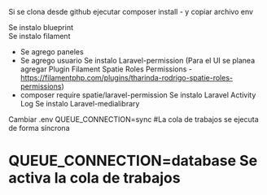 Si se clona desde github ejecutar composer install - y copiar archivo env

Se instalo blueprint  
Se instalo filament
  - Se agrego paneles
  - Se agrego usuario
Se instalo Laravel-permission (Para el UI se planea agregar Plugin Filament Spatie Roles Permissions - https://filamentphp.com/plugins/tharinda-rodrigo-spatie-roles-permissions)
  - composer require spatie/laravel-permission
Se instalo Laravel Activity Log
Se instalo Laravel-medialibrary




Cambiar .env 
  QUEUE_CONNECTION=sync #La cola de trabajos se ejecuta de forma síncrona
# QUEUE_CONNECTION=database Se activa la cola de trabajos